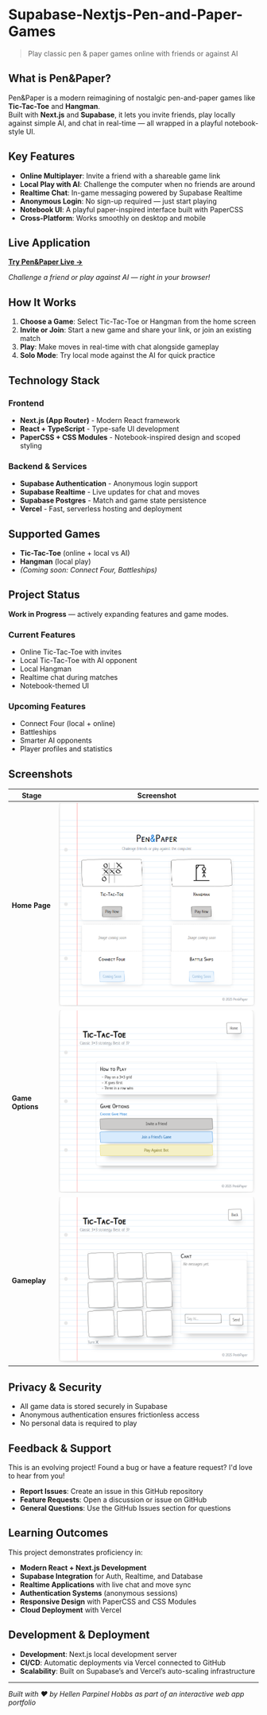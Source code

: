 # Supabase-Nextjs-Pen-and-Paper-Games

> Play classic pen & paper games online with friends or against AI  

## What is Pen&Paper?

Pen&Paper is a modern reimagining of nostalgic pen-and-paper games like **Tic-Tac-Toe** and **Hangman**.  
Built with **Next.js** and **Supabase**, it lets you invite friends, play locally against simple AI, and chat in real-time — all wrapped in a playful notebook-style UI.  

## Key Features

- **Online Multiplayer**: Invite a friend with a shareable game link  
- **Local Play with AI**: Challenge the computer when no friends are around  
- **Realtime Chat**: In-game messaging powered by Supabase Realtime  
- **Anonymous Login**: No sign-up required — just start playing  
- **Notebook UI**: A playful paper-inspired interface built with PaperCSS  
- **Cross-Platform**: Works smoothly on desktop and mobile  

## Live Application

**[Try Pen&Paper Live →](https://pen-and-paper-puce.vercel.app/)**

*Challenge a friend or play against AI — right in your browser!*

## How It Works

1. **Choose a Game**: Select Tic-Tac-Toe or Hangman from the home screen  
2. **Invite or Join**: Start a new game and share your link, or join an existing match  
3. **Play**: Make moves in real-time with chat alongside gameplay  
4. **Solo Mode**: Try local mode against the AI for quick practice  

## Technology Stack

### Frontend
- **Next.js (App Router)** - Modern React framework  
- **React + TypeScript** - Type-safe UI development  
- **PaperCSS + CSS Modules** - Notebook-inspired design and scoped styling  

### Backend & Services
- **Supabase Authentication** - Anonymous login support  
- **Supabase Realtime** - Live updates for chat and moves  
- **Supabase Postgres** - Match and game state persistence  
- **Vercel** - Fast, serverless hosting and deployment  

## Supported Games

- **Tic-Tac-Toe** (online + local vs AI)  
- **Hangman** (local play)  
- *(Coming soon: Connect Four, Battleships)*  

## Project Status

**Work in Progress** — actively expanding features and game modes.  

### Current Features
- Online Tic-Tac-Toe with invites  
- Local Tic-Tac-Toe with AI opponent  
- Local Hangman  
- Realtime chat during matches  
- Notebook-themed UI  

### Upcoming Features
- Connect Four (local + online)  
- Battleships  
- Smarter AI opponents  
- Player profiles and statistics  

## Screenshots

| Stage           | Screenshot                                      |
|-----------------|------------------------------------------------|
| **Home Page**   | ![Home Screenshot](public/screenshots/home.png) |
| **Game Options**| ![TicTacToe Options](public/screenshots/game-options.png) |
| **Gameplay**    | ![Match Screenshot](public/screenshots/tictactoe-match.png) |

## Privacy & Security

- All game data is stored securely in Supabase  
- Anonymous authentication ensures frictionless access  
- No personal data is required to play  

## Feedback & Support

This is an evolving project! Found a bug or have a feature request? I'd love to hear from you!  

- **Report Issues**: Create an issue in this GitHub repository  
- **Feature Requests**: Open a discussion or issue on GitHub  
- **General Questions**: Use the GitHub Issues section for questions  

## Learning Outcomes

This project demonstrates proficiency in:  

- **Modern React + Next.js Development**  
- **Supabase Integration** for Auth, Realtime, and Database  
- **Realtime Applications** with live chat and move sync  
- **Authentication Systems** (anonymous sessions)  
- **Responsive Design** with PaperCSS and CSS Modules  
- **Cloud Deployment** with Vercel  

## Development & Deployment

- **Development**: Next.js local development server  
- **CI/CD**: Automatic deployments via Vercel connected to GitHub  
- **Scalability**: Built on Supabase’s and Vercel’s auto-scaling infrastructure  

---

*Built with ❤️ by Hellen Parpinel Hobbs as part of an interactive web app portfolio*  
